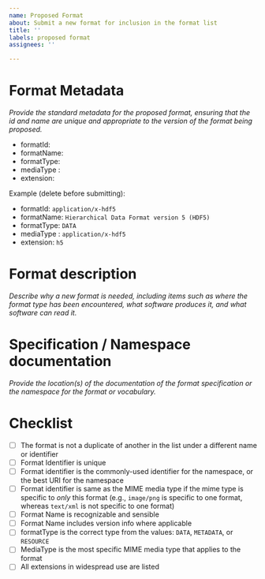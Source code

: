 ```yaml
---
name: Proposed Format
about: Submit a new format for inclusion in the format list
title: ''
labels: proposed format
assignees: ''

---
```


# Format Metadata

*Provide the standard metadata for the proposed format, ensuring that the id and name are unique and appropriate to the version of the format being proposed.*

- formatId: 
- formatName:
- formatType: 
- mediaType :
- extension:

Example (delete before submitting):

- formatId: `application/x-hdf5` 
- formatName: `Hierarchical Data Format version 5 (HDF5)`
- formatType: `DATA`
- mediaType : `application/x-hdf5`
- extension: `h5`

# Format description

*Describe why a new format is needed, including items such as where the format type has been encountered, what software produces it, and what software can read it.*

# Specification / Namespace documentation

*Provide the location(s) of the documentation of the format specification or the namespace for the format or vocabulary.*

# Checklist

- [ ] The format is not a duplicate of another in the list under a different name or identifier
- [ ] Format Identifier is unique
- [ ] Format identifier is the commonly-used identifier for the namespace, or the best URI for the namespace
- [ ] Format identifier is same as the MIME media type if the mime type is specific to *only* this format (e.g., `image/png` is specific to one format, whereas `text/xml` is not specific to one format)
- [ ] Format Name is recognizable and sensible
- [ ] Format Name includes version info where applicable
- [ ] formatType is the correct type from the values: `DATA`, `METADATA`, or `RESOURCE`
- [ ] MediaType is the most specific MIME media type that applies to the format
- [ ] All extensions in widespread use are listed
